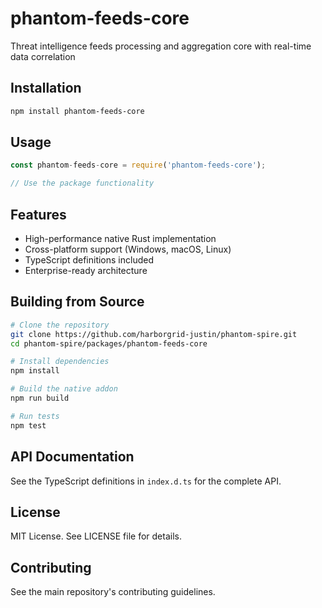 # phantom-feeds-core

Threat intelligence feeds processing and aggregation core with real-time data correlation

## Installation

```bash
npm install phantom-feeds-core
```

## Usage

```javascript
const phantom-feeds-core = require('phantom-feeds-core');

// Use the package functionality
```

## Features

- High-performance native Rust implementation
- Cross-platform support (Windows, macOS, Linux)
- TypeScript definitions included
- Enterprise-ready architecture

## Building from Source

```bash
# Clone the repository
git clone https://github.com/harborgrid-justin/phantom-spire.git
cd phantom-spire/packages/phantom-feeds-core

# Install dependencies
npm install

# Build the native addon
npm run build

# Run tests
npm test
```

## API Documentation

See the TypeScript definitions in `index.d.ts` for the complete API.

## License

MIT License. See LICENSE file for details.

## Contributing

See the main repository's contributing guidelines.
